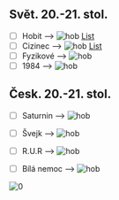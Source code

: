 ## Svět. 20.-21. stol.
- [ ] Hobit   -->  ![hob](https://progress-bar.dev/45/?scale=322&suffix=/322%20stran) [List](hobit.md)
- [ ] Cizinec --> ![hob](https://progress-bar.dev/0/?scale=151&suffix=/151%20stran) [List](cizinec.md)
- [ ] Fyzikové --> ![hob](https://progress-bar.dev/0/?scale=88&suffix=/88%20stran)
- [ ] 1984 --> ![hob](https://progress-bar.dev/0/?scale=316&suffix=/316%20stran)
## Česk. 20.-21. stol.
- [ ] Saturnin --> ![hob](https://progress-bar.dev/0/?scale=2770&suffix=/27770%20stran)
- [ ] Švejk --> ![hob](https://progress-bar.dev/0/?scale=2770&suffix=/27770%20stran)
- [ ] R.U.R --> ![hob](https://progress-bar.dev/0/?scale=2770&suffix=/27770%20stran)
- [ ] Bílá nemoc --> ![hob](https://progress-bar.dev/0/?scale=2770&suffix=/27770%20stran)


![0](https://progress-bar.dev/26/?scale=20&suffix=/20%20knih)
